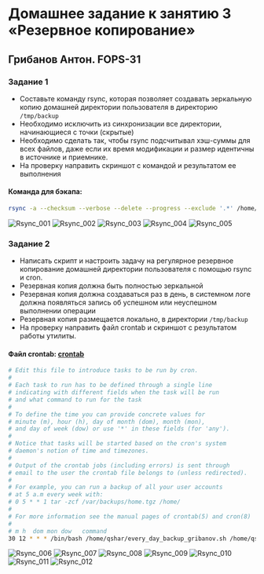 # Домашнее задание к занятию 3 «Резервное копирование»
## Грибанов Антон. FOPS-31

### Задание 1
- Составьте команду rsync, которая позволяет создавать зеркальную копию домашней директории пользователя в директорию `/tmp/backup`
- Необходимо исключить из синхронизации все директории, начинающиеся с точки (скрытые)
- Необходимо сделать так, чтобы rsync подсчитывал хэш-суммы для всех файлов, даже если их время модификации и размер идентичны в источнике и приемнике.
- На проверку направить скриншот с командой и результатом ее выполнения

#### Команда для бэкапа:
```bash
rsync -a --checksum --verbose --delete --progress --exclude '.*' /home/qshar/ /tmp/backup
```
![Rsync_001](https://github.com/Qshar1408/sflt-homeworks-03/blob/main/img/sflt03_001.png)
![Rsync_002](https://github.com/Qshar1408/sflt-homeworks-03/blob/main/img/sflt03_002.png)
![Rsync_003](https://github.com/Qshar1408/sflt-homeworks-03/blob/main/img/sflt03_003.png)
![Rsync_004](https://github.com/Qshar1408/sflt-homeworks-03/blob/main/img/sflt03_004.png)
![Rsync_005](https://github.com/Qshar1408/sflt-homeworks-03/blob/main/img/sflt03_005.png)

### Задание 2
- Написать скрипт и настроить задачу на регулярное резервное копирование домашней директории пользователя с помощью rsync и cron.
- Резервная копия должна быть полностью зеркальной
- Резервная копия должна создаваться раз в день, в системном логе должна появляться запись об успешном или неуспешном выполнении операции
- Резервная копия размещается локально, в директории `/tmp/backup`
- На проверку направить файл crontab и скриншот с результатом работы утилиты.

#### Файл crontab: [crontab](https://github.com/Qshar1408/sflt-homeworks-03/blob/main/files/crontab)
```bash
# Edit this file to introduce tasks to be run by cron.
# 
# Each task to run has to be defined through a single line
# indicating with different fields when the task will be run
# and what command to run for the task
# 
# To define the time you can provide concrete values for
# minute (m), hour (h), day of month (dom), month (mon),
# and day of week (dow) or use '*' in these fields (for 'any').
# 
# Notice that tasks will be started based on the cron's system
# daemon's notion of time and timezones.
# 
# Output of the crontab jobs (including errors) is sent through
# email to the user the crontab file belongs to (unless redirected).
# 
# For example, you can run a backup of all your user accounts
# at 5 a.m every week with:
# 0 5 * * 1 tar -zcf /var/backups/home.tgz /home/
# 
# For more information see the manual pages of crontab(5) and cron(8)
# 
# m h  dom mon dow   command
30 12 * * * /bin/bash /home/qshar/every_day_backup_gribanov.sh /home/qshar/ /tmp/backup

```
![Rsync_006](https://github.com/Qshar1408/sflt-homeworks-03/blob/main/img/sflt03_006.png)
![Rsync_007](https://github.com/Qshar1408/sflt-homeworks-03/blob/main/img/sflt03_007.png)
![Rsync_008](https://github.com/Qshar1408/sflt-homeworks-03/blob/main/img/sflt03_008.png)
![Rsync_009](https://github.com/Qshar1408/sflt-homeworks-03/blob/main/img/sflt03_009.png)
![Rsync_010](https://github.com/Qshar1408/sflt-homeworks-03/blob/main/img/sflt03_010.png)
![Rsync_011](https://github.com/Qshar1408/sflt-homeworks-03/blob/main/img/sflt03_011.png)
![Rsync_012](https://github.com/Qshar1408/sflt-homeworks-03/blob/main/img/sflt03_012.png)
